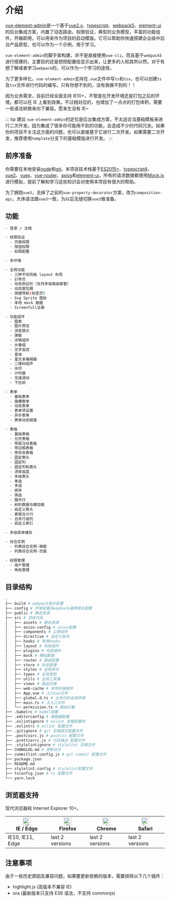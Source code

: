 # 介绍

[vue-element-admin](http://192.168.169.57:9000/scm/git/hzt-webdocs.git)是一个基于[vue2.x](https://github.com/vuejs/vue)、[typescript](https://www.typescriptlang.org/)、[webpack5](https://webpack.docschina.org/)、[element-ui](https://github.com/ElemeFE/element)的后台集成方案，内置了动态路由，权限验证，典型的业务模型，丰富的功能组件，开箱即用，可以用来作为项目的启动模版。它可以帮助你快速搭建企业级中后台产品原型，也可以作为一个示例，用于学习。

`vue-element-admin`的脚手架构建，并不是直接使用`vue-cli`，而且基于`webpack5`进行搭建的，主要目的还是想把配置给显示出来，让更多的人知其所以然。对于有想了解或者学习`webpack`的，可以作为一个学习的途径。

为了更多样化，`vue-element-admin`支持在`.vue`文件中写`ts`和`tsx`，也可以创建`ts`及`tsx`文件进行代码的编写。只有你想不到的，没有我做不到的！！

因为业务需求，目前已经全面支持 IE10+，不管是在开发环境还是打包之后的环境，都可以在 IE 上看到效果。不过相对应的，也增加了一点点的打包体积，需要一些语法转换来向下兼容。愿来生没有 IE~

::: tip 建议
`vue-element-admin`的定位是后台集成方案，不太适合当基础模板来进行二次开发。因为集成了很多你可能用不到的功能，会造成不少的代码冗余。如果你的项目不关注这方面的问题，也可以直接基于它进行二次开发。如果需要二次开发，推荐使用`template`分支下的基础模版进行开发。
:::

## 前序准备

你需要在本地安装[node](https://nodejs.org/en/)和[git](https://git-scm.com/)。本项目技术栈基于[ES2015+](https://es6.ruanyifeng.com/)、[typescript4](https://www.typescriptlang.org/)、[vue2](https://cn.vuejs.org/index.html)、[vuex](https://vuex.vuejs.org/zh/guide/)、[vue-router](https://router.vuejs.org/zh/)、[axios](https://github.com/axios/axios)和[element-ui](https://github.com/ElemeFE/element)，所有的请求数据都使用[Mock.js](https://github.com/nuysoft/Mock)进行模拟，提前了解和学习这些知识会对使用本项目有很大的帮助。

为了拥抱`vue3`，去掉了之前的`vue-property-decorator`方案，改为`composition-api`，大体语法跟`vue3`一致，为以后无缝切换`vue3`做准备。

## 功能

```sh
- 登录 / 注销

- 权限验证
  - 页面权限
  - 按钮权限
  - 权限配置

- 多环境

- 全局功能
  - 三种不同风格 layout 布局
  - 引导页
  - 动态侧边栏（支持多级路由嵌套）
  - 动态面包屑
  - 快捷导航(标签页)
  - Svg Sprite 图标
  - 本地 mock 数据
  - Screenfull全屏

- 功能组件
  - 图表
  - 图片预览
  - 消息提示
  - 弹窗
  - 详情组件
  - 头像组
  - 文字高亮
  - 查询
  - 富文本编辑器
  - 二维码组件
  - 水印
  - 计时器
  - 无缝滚动
  - 下拉树

- 表单
  - 基础表单
  - 插槽表单
  - 动态表单
  - 表单项设置
  - 异步表单
  - 表单动态赋值

- 表格
  - 基础表格
  - 分页表格
  - 带斑马纹表格
  - 带边框表格
  - 带状态表格
  - 固定表头
  - 固定列
  - 固定列和表头
  - 流体高度
  - 多级表头
  - 单选
  - 多选
  - 排序
  - 筛选
  - 展开行
  - 树形数据与懒加载
  - 自定义表头
  - 表尾合计行
  - 合并行或列
  - 自定义索引

- 多级菜单缓存

- 综合实例
  - 列表综合实例-弹窗
  - 列表综合实例-页面

- 权限管理
  - 用户管理
  - 角色管理
```

## 目录结构

```sh
.
├── build # webpack相关配置
├── config # 环境变量及wepback通用相关配置
├── public # 静态资源
├── src # 项目代码
│   ├── assets # 静态资源
│   ├── axios-config # axios配置
│   ├── components # 公用组件
│   ├── directive # 自定义指令
│   ├── hooks # 常用hooks
│   ├── layout # 布局组件
│   ├── plugins # 外部插件
│   ├── mock # 模拟数据
│   ├── router # 路由配置
│   ├── store # 状态管理
│   ├── styles # 全局样式
│   ├── types # 全局类型
│   ├── utils # 全局工具类
│   ├── views # 路由页面
│   ├── web-cache # 本地存储插件
│   ├── App.vue # 入口vue文件
│   ├── global.d.ts # 业务代码全局声明
│   ├── main.ts # 主入口文件
│   └── permission.ts # 路由拦截
├── .babelrc # babel配置
├── .editorconfig # 编辑器配置
├── .eslintignore # eslint 忽略配置项
├── .eslintrc # eslint 配置文件
├── .gitignore # git 忽略提交配置文件
├── .postcssrc.js # postcss 配置文件
├── .prettierrc.js # 代码格式 配置文件
├── .stylelintignore # stylelint 忽略文件
├── CHANGLOG.md # 更新日志
├── commitlint.config.js # git commit 配置文件
├── package.json
├── README.md
├── stylelint.config # stylelint配置文件
├── tsconfig.json # ts 配置文件
└── yarn.lock
```

## 浏览器支持

现代浏览器和 Internet Explorer 10+。

| [<img src="https://raw.githubusercontent.com/alrra/browser-logos/master/src/edge/edge_48x48.png" alt="IE / Edge" width="24px" height="24px" />](https://godban.github.io/browsers-support-badges/)</br>IE / Edge | [<img src="https://raw.githubusercontent.com/alrra/browser-logos/master/src/firefox/firefox_48x48.png" alt="Firefox" width="24px" height="24px" />](https://godban.github.io/browsers-support-badges/)</br>Firefox | [<img src="https://raw.githubusercontent.com/alrra/browser-logos/master/src/chrome/chrome_48x48.png" alt="Chrome" width="24px" height="24px" />](https://godban.github.io/browsers-support-badges/)</br>Chrome | [<img src="https://raw.githubusercontent.com/alrra/browser-logos/master/src/safari/safari_48x48.png" alt="Safari" width="24px" height="24px" />](https://godban.github.io/browsers-support-badges/)</br>Safari |
| --- | --- | --- | --- |
| IE10, IE11, Edge | last 2 versions | last 2 versions | last 2 versions |

## 注意事项

由于一些历史原因及兼容问题，如果要更新依赖的版本，需要排除以下几个插件：

- highlight.js (高版本不兼容 IE)
- ora (最新版本只支持 ES6 语法，不支持 commonjs)

